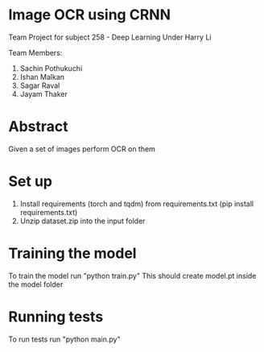 # Image OCR using CRNN

Team Project for subject 258 - Deep Learning Under Harry Li

Team Members:
1. Sachin Pothukuchi
2. Ishan Malkan
3. Sagar Raval
4. Jayam Thaker

# Abstract
Given a set of images perform OCR on them

# Set up
1. Install requirements (torch and tqdm) from requirements.txt (pip install requirements.txt)
2. Unzip dataset.zip into the input folder

# Training the model
To train the model run "python train.py"
This should create model.pt inside the model folder

# Running tests
To run tests run "python main.py"
